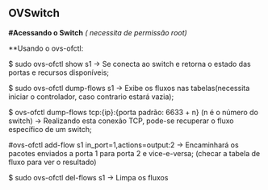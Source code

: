 ## OVSwitch 

**#Acessando o Switch**
*( necessita de permissão root)*







**Usando o ovs-ofctl:

$ sudo ovs-ofctl show s1
-> Se conecta ao switch e retorna o estado das portas e recursos disponíveis;

$ sudo ovs-ofctl dump-flows s1
-> Exibe os fluxos nas tabelas(necessita iniciar o controlador, caso contrario estará vazia);

$ ovs-ofctl dump-flows tcp:{ip}:{porta padrão: 6633 + n} (n é o número do switch)
-> Realizando esta conexão TCP, pode-se recuperar o fluxo específico de um switch;

#ovs-ofctl add-flow s1 in_port=1,actions=output:2 
-> Encaminhará os pacotes enviados a porta 1 para porta 2 e vice-e-versa;
(checar a tabela de fluxo para ver o resultado)

$ sudo ovs-ofctl del-flows s1 
-> Limpa os fluxos


